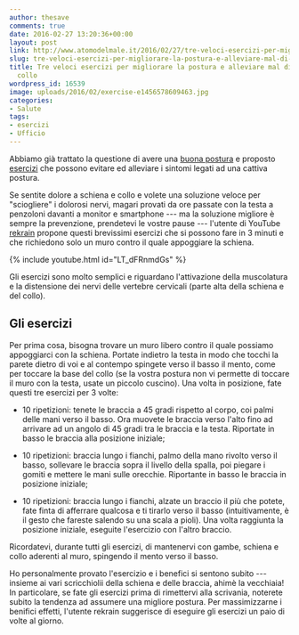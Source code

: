 ```yaml
---
author: thesave
comments: true
date: 2016-02-27 13:20:36+00:00
layout: post
link: http://www.atomodelmale.it/2016/02/27/tre-veloci-esercizi-per-migliorare-la-postura-e-alleviare-mal-di-schiena-e-collo/
slug: tre-veloci-esercizi-per-migliorare-la-postura-e-alleviare-mal-di-schiena-e-collo
title: Tre veloci esercizi per migliorare la postura e alleviare mal di schiena e
  collo
wordpress_id: 16539
image: uploads/2016/02/exercise-e1456578609463.jpg
categories:
- Salute
tags:
- esercizi
- Ufficio
---
```


Abbiamo già trattato la questione di avere una [buona postura](/2015/11/26/una-postura-che-evita-mal-di-schiena-e-cervicali-dovute-alluso-inteso-degli-smartphone.html) e proposto [esercizi](/2011/02/27/emicrania-cervicale-e-mal-di-schiena-come-batterli-migliorando-la-propria-postura.html) che possono evitare ed alleviare i sintomi legati ad una cattiva postura.

Se sentite dolore a schiena e collo e volete una soluzione veloce per "sciogliere" i dolorosi nervi, magari provati da ore passate con la testa a penzoloni davanti a monitor e smartphone --- ma la soluzione migliore è sempre la prevenzione, prendetevi le vostre pause --- l'utente di YouTube [rekrain](https://www.youtube.com/channel/UCI__rzwfWqQ_rkoDe3X6VgA) propone questi brevissimi esercizi che si possono fare in 3 minuti e che richiedono solo un muro contro il quale appoggiare la schiena.

{% include youtube.html id="LT_dFRnmdGs" %}

Gli esercizi sono molto semplici e riguardano l'attivazione della muscolatura e la distensione dei nervi delle vertebre cervicali (parte alta della schiena e del collo).

## Gli esercizi

Per prima cosa, bisogna trovare un muro libero contro il quale possiamo appoggiarci con la schiena. Portate indietro la testa in modo che tocchi la parete dietro di voi e al contempo spingete verso il basso il mento, come per toccare la base del collo (se la vostra postura non vi permette di toccare il muro con la testa, usate un piccolo cuscino). Una volta in posizione, fate questi tre esercizi per 3 volte:

  * 10 ripetizioni: tenete le braccia a 45 gradi rispetto al corpo, coi palmi delle mani verso il basso. Ora muovete le braccia verso l'alto fino ad arrivare ad un angolo di 45 gradi tra le braccia e la testa. Riportate in basso le braccia alla posizione iniziale;

  * 10 ripetizioni: braccia lungo i fianchi, palmo della mano rivolto verso il basso, sollevare le braccia sopra il livello della spalla, poi piegare i gomiti e mettere le mani sulle orecchie. Riportante in basso le braccia in posizione iniziale;

  * 10 ripetizioni: braccia lungo i fianchi, alzate un braccio il più che potete, fate finta di afferrare qualcosa e ti tirarlo verso il basso (intuitivamente, è il gesto che fareste salendo su una scala a pioli). Una volta raggiunta la posizione iniziale, eseguite l'esercizio con l'altro braccio.

Ricordatevi, durante tutti gli esercizi, di mantenervi con gambe, schiena e collo aderenti al muro, spingendo il mento verso il basso.

Ho personalmente provato l'esercizio e i benefici si sentono subito --- insieme ai vari scricchiolii della schiena e delle braccia, ahimè la vecchiaia!
In particolare, se fate gli esercizi prima di rimettervi alla scrivania, noterete subito la tendenza ad assumere una migliore postura. Per massimizzarne i benifici effetti, l'utente rekrain suggerisce di eseguire gli esercizi un paio di volte al giorno.
